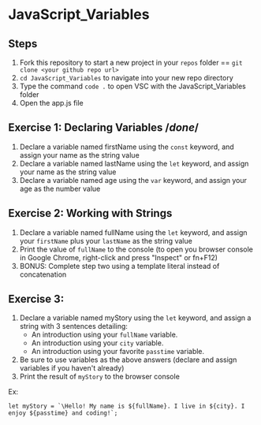 # JavaScript_Variables

## Steps 

1. Fork this repository to start a new project in your `repos` folder == `git clone <your github repo url>`
2. `cd JavaScript_Variables` to navigate into your new repo directory
3. Type the command `code .` to open VSC with the JavaScript_Variables folder
4. Open the app.js file

## Exercise 1: Declaring Variables /*done*/

1. Declare a variable named firstName using the `const` keyword, and assign your name as the string value
2. Declare a variable named lastName using the `let` keyword, and assign your name as the string value
3. Declare a variable named age using the `var` keyword, and assign your age as the number value

## Exercise 2: Working with Strings

1. Declare a variable named fullName using the `let` keyword, and assign your `firstName` plus your `lastName` as the string value
2. Print the value of `fullName` to the console (to open you browser console in Google Chrome, right-click and press "Inspect" or fn+F12)
3. BONUS: Complete step two using a template literal instead of concatenation

## Exercise 3: 

1. Declare a variable named myStory using the `let` keyword, and assign a string with 3 sentences detailing:
    - An introduction using your `fullName` variable.
    - An introduction using your `city` variable.
    - An introduction using your favorite `passtime` variable.
2. Be sure to use variables as the above answers (declare and assign variables if you haven't already)
3. Print the result of `myStory` to the browser console

Ex: 
```
let myStory = `\Hello! My name is ${fullName}. I live in ${city}. I enjoy ${passtime} and coding!`;
```
